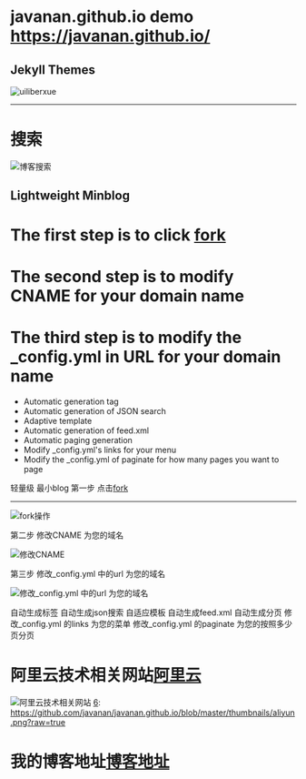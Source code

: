 # javanan.github.io demo https://javanan.github.io/
Jekyll Themes
----------
![uiliberxue][1]

  [1]: https://github.com/javanan/javanan.github.io/blob/master/thumbnails/xx.png?raw=true

 
 ----------

 # 搜索

![博客搜索][2]

  [2]: https://github.com/javanan/javanan.github.io/blob/master/thumbnails/search.gif?raw=true
  
## Lightweight Minblog

# The first step is to click [fork][6]
# The second step is to modify CNAME for your domain name
# The third step is to modify the _config.yml in URL for your domain name

- Automatic generation tag
- Automatic generation of JSON search
- Adaptive template
- Automatic generation of feed.xml
- Automatic paging generation
- Modify _config.yml's links for your menu
- Modify the _config.yml of paginate for how many pages you want to page


轻量级 最小blog 
第一步 点击[fork][6]
 
 [6]: https://github.com/javanan/javanan.github.io#fork-destination-box
 
----

![fork操作][3]

  [3]: https://github.com/javanan/javanan.github.io/blob/master/thumbnails/fork.gif?raw=true
  

第二步 修改CNAME 为您的域名

![修改CNAME][4]

  [4]: https://github.com/javanan/javanan.github.io/blob/master/thumbnails/cname.gif?raw=true
  


第三步 修改_config.yml 中的url 为您的域名

![修改_config.yml 中的url 为您的域名][5]

  [5]: https://github.com/javanan/javanan.github.io/blob/master/thumbnails/url.gif?raw=true
  

自动生成标签
自动生成json搜索
自适应模板
自动生成feed.xml
自动生成分页
修改_config.yml 的links 为您的菜单
修改_config.yml  的paginate 为您的按照多少页分页


# 阿里云技术相关网站[阿里云](http://aliyun.guan2ye.com)

![阿里云技术相关网站][6]
  [6]: https://github.com/javanan/javanan.github.io/blob/master/thumbnails/aliyun.png?raw=true

# 我的博客地址[博客地址](http://www.guan2ye.com)



